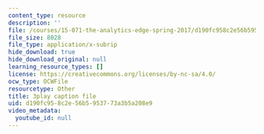 ```yaml
---
content_type: resource
description: ''
file: /courses/15-071-the-analytics-edge-spring-2017/d190fc958c2e56b5953773a3b5a208e9_YaEufT_7EbU.vtt
file_size: 8028
file_type: application/x-subrip
hide_download: true
hide_download_original: null
learning_resource_types: []
license: https://creativecommons.org/licenses/by-nc-sa/4.0/
ocw_type: OCWFile
resourcetype: Other
title: 3play caption file
uid: d190fc95-8c2e-56b5-9537-73a3b5a208e9
video_metadata:
  youtube_id: null
---
```

